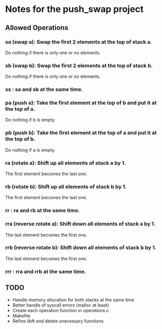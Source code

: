 # Notes for the push_swap project

## Allowed Operations

### **sa** (swap a): Swap the first 2 elements at the top of stack a.
Do nothing if there is only one or no elements.

### **sb** (swap b): Swap the first 2 elements at the top of stack b.
Do nothing if there is only one or no elements.

### **ss** : sa and sb at the same time.

### **pa** (push a): Take the first element at the top of b and put it at the top of a.
Do nothing if b is empty.

### **pb** (push b): Take the first element at the top of a and put it at the top of b.
Do nothing if a is empty.

### **ra** (rotate a): Shift up all elements of stack a by 1.
The first element becomes the last one.

### **rb** (rotate b): Shift up all elements of stack b by 1.
The first element becomes the last one.

### **rr** : ra and rb at the same time.

### **rra** (reverse rotate a): Shift down all elements of stack a by 1.
The last element becomes the first one.

### **rrb** (reverse rotate b): Shift down all elements of stack b by 1.
The last element becomes the first one.

### **rrr** : rra and rrb at the same time.

## TODO

- Handle memory allocation for both stacks at the same time
- Better handle of syscall errors (malloc at least)
- Create each operation function in operations.c
- Makefile
- Refine libft and delete unecessary functions
